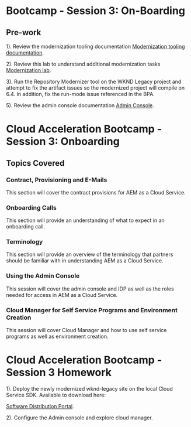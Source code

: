 # Bootcamp - Session 3: On-Boarding

## Pre-work

1). Review the modernization tooling documentation [Modernization tooling documentation](https://experienceleague.adobe.com/docs/experience-manager-cloud-service/moving/refactoring-tools/aem-modernization-tools.html?lang=en#introduction). 

2). Review this lab to understand additional modernization tasks [Modernization lab](https://expleague.azureedge.net/labs/L761/index.html). 

3). Run the Repository Modernizer tool on the WKND Legacy project and attempt to fix the artifact issues so the modernized project will compile on 6.4. In addition, fix the run-mode issue referenced in the BPA. 

5). Review the admin console documentation  [Admin Console](https://experienceleague.adobe.com/docs/experience-manager-cloud-service/security/ims-support.html?lang=en#aem-configuration). 

# Cloud Acceleration Bootcamp - Session 3: Onboarding

## Topics Covered

### Contract, Provisioning and E-Mails

This section will cover the contract provisions for AEM as a Cloud Service.

### Onboarding Calls

This section will provide an understanding of what to expect in an onboarding call.

### Terminology

This section will provide an overview of the terminology that partners should be familiar with in understanding AEM as a Cloud Service. 


### Using the Admin Console 

This session will cover the admin console and IDP as well as the roles needed for access in AEM as a Cloud Service. 

### Cloud Manager for Self Service Programs and Environment Creation

This session will cover Cloud Manager and how to use self service programs as well as environment creation. 


# Cloud Acceleration Bootcamp - Session 3 Homework

1). Deploy the newly modernized wknd-legacy site on the local Cloud Service SDK. Available to download here: 

[Software Distribution Portal](https://experienceleague.adobe.com/docs/experience-cloud/software-distribution/home.htm). 

2). Configure the Admin console and explore cloud manager. 


